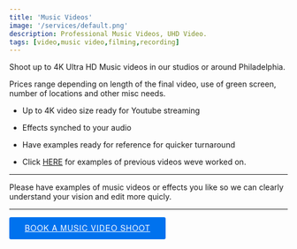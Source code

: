 ```yaml
---
title: 'Music Videos'
image: '/services/default.png'
description: Professional Music Videos, UHD Video.
tags: [video,music video,filming,recording]
---
```

Shoot up to 4K Ultra HD Music videos in our studios or around Philadelphia.

Prices range depending on length of the final video, use of green screen, number of locations and other misc needs.

- Up to 4K video size ready for Youtube streaming

- Effects synched to your audio

- Have examples ready for reference for quicker turnaround

- Click <a href="/contact">HERE</a> for examples of previous videos weve worked on.

- - -

Please have examples of music videos or effects you like so we can clearly understand your vision and edit more quicly.

- - -

<!-- Start Square Appointments Embed code --> <a target="_top" style=" background-color: #0072ee; color: white; height: 40px; text-transform: uppercase; font-family: 'Square Market', 'helvetica neue', helvetica, arial, sans-serif; letter-spacing: 1px; line-height: 38px; padding: 0 28px; border-radius: 3px; font-weight: 500; font-size: 14px; cursor: pointer; display: inline-block; " href="https://checkout.square.site/merchant/9VYHXDGP33NTC/checkout/ORE5VH3AHWE6XRAQMITFNNR6">Book A Music Video Shoot</a> <!-- End Square Appointments Embed code -->

